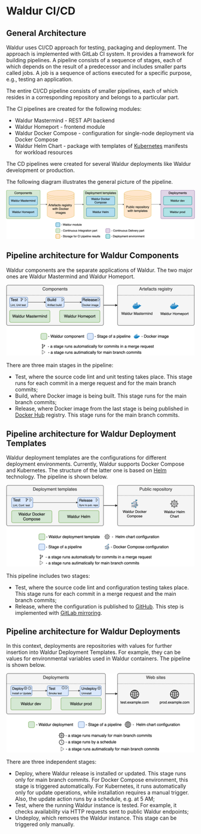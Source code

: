 # Waldur CI/CD

## General Architecture

Waldur uses CI/CD approach for testing, packaging and deployment. The approach is implemented with GitLab CI system. It provides a framework for building pipelines. A pipeline consists of a sequence of stages, each of which depends on the result of a predecessor and includes smaller parts called jobs. A job is a sequence of actions executed for a specific purpose, e.g., testing an application.

The entire CI/CD pipeline consists of smaller pipelines, each of which resides in a corresponding repository and belongs to a particular part.

The CI pipelines are created for the following modules:

- Waldur Mastermind - REST API backend
- Waldur Homeport - frontend module
- Waldur Docker Compose - configuration for single-node deployment via Docker Compose
- Waldur Helm Chart - package with templates of [Kubernetes](https://kubernetes.io/) manifests for workload resources

The CD pipelines were created for several Waldur deployments like Waldur development or production.

The following diagram illustrates the general picture of the pipeline.

![CI/CD Pipeline for Waldur](./img/CI-CD-general.png)

## Pipeline architecture for Waldur Components

Waldur components are the separate applications of Waldur. The two major ones are Waldur Mastermind and Waldur Homeport.

![Pipeline for Waldur Components](./img/1-pipeline-components.png)

There are three main stages in the pipeline:

- Test, where the source code lint and unit testing takes place. This stage runs for each commit in a merge request and for the main branch commits;
- Build, where Docker image is being built. This stage runs for the main branch commits;
- Release, where Docker image from the last stage is being published in [Docker Hub](https://hub.docker.com/) registry. This stage runs for the main branch commits.

## Pipeline architecture for Waldur Deployment Templates

Waldur deployment templates are the configurations for different deployment environments. Currently, Waldur supports Docker Compose and Kubernetes. The structure of the latter one is based on [Helm](https://helm.sh/) technology. The pipeline is shown below.

![Pipeline for Waldur Deployment Templates](./img/2-pipeline-dt.png)

This pipeline includes two stages:

- Test, where the source code lint and configuration testing takes place. This stage runs for each commit in a merge request and the main branch commits;
- Release, where the configuration is published to [GitHub](https://github.com/). This step is implemented with [GitLab mirroring](https://docs.gitlab.com/ee/user/project/repository/mirror/push.html).

## Pipeline architecture for Waldur Deployments

In this context, deployments are repositories with values for further insertion into Waldur Deployment Templates. For example, they can be values for environmental variables used in Waldur containers. The pipeline is shown below.

![Pipeline for Waldur Deployments](./img/3-pipeline-depl.png)

There are three independent stages:

- Deploy, where Waldur release is installed or updated. This stage runs only for main branch commits. For Docker Compose environment, this stage is triggered automatically. For Kubernetes, it runs automatically only for update operations, while installation requires a manual trigger. Also, the update action runs by a schedule, e.g. at 5 AM;
- Test, where the running Waldur instance is tested. For example, it checks availability via HTTP requests sent to public Waldur endpoints;
- Undeploy, which removes the Waldur instance. This stage can be triggered only manually.
